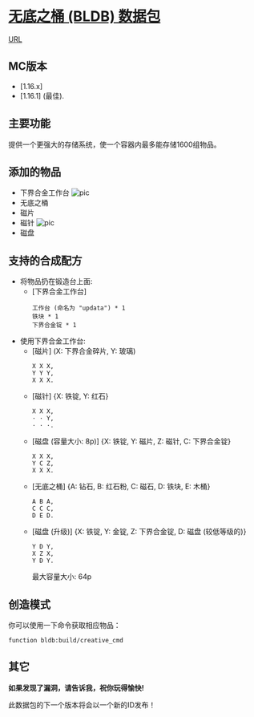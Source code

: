 # [无底之桶 (BLDB) 数据包](https://codeload.github.com/Dinosaur-MC/Bottomless-Disk-Barrel/zip/master)
[URL](https://space.bilibili.com/85607675)

## MC版本
+ [1.16.x]
+ [1.16.1] (最佳).

## 主要功能
提供一个更强大的存储系统，使一个容器内最多能存储1600组物品。

## 添加的物品
+ 下界合金工作台 ![pic](https://github.com/Dinosaur-MC/Bottomless-Disk-Barrel/blob/master/BLDB-v2.0-Textures/assets/bldb/textures/block/netherite_crafting_table_front.png)
+ 无底之桶
+ 磁片
+ 磁针 ![pic](https://github.com/Dinosaur-MC/Bottomless-Disk-Barrel/blob/master/BLDB-v2.0-Textures/assets/bldb/textures/item/magnetic_needle.png)
+ 磁盘

## 支持的合成配方

+ 将物品扔在锻造台上面: 
  + [下界合金工作台]
    ```
    工作台 (命名为 "updata") * 1
    铁块 * 1
    下界合金锭 * 1
    ```
+ 使用下界合金工作台: 
  + [磁片] (X: 下界合金碎片, Y: 玻璃)
    ```
    X X X,
    Y Y Y,
    X X X.
    ```
  + [磁针] {X: 铁锭, Y: 红石}
    ```
    X X X,
    · · Y,
    · · ·.
    ```
  + [磁盘 (容量大小: 8p)] {X: 铁锭, Y: 磁片, Z: 磁针, C: 下界合金锭}
    ```
    X X X,
    Y C Z,
    X X X.
    ```
  + [无底之桶] {A: 钻石, B: 红石粉, C: 磁石, D: 铁块, E: 木桶}
    ```
    A B A,
    C C C,
    D E D.
    ```
  + [磁盘 (升级)] {X: 铁锭, Y: 金锭, Z: 下界合金锭, D: 磁盘 (较低等级的)}
    ```
    Y D Y,
    X Z X,
    Y D Y.
    ```
    最大容量大小: 64p

## 创造模式
你可以使用一下命令获取相应物品：
```
function bldb:build/creative_cmd
```
 
## 其它
**如果发现了漏洞，请告诉我，祝你玩得愉快!**

此数据包的下一个版本将会以一个新的ID发布！
